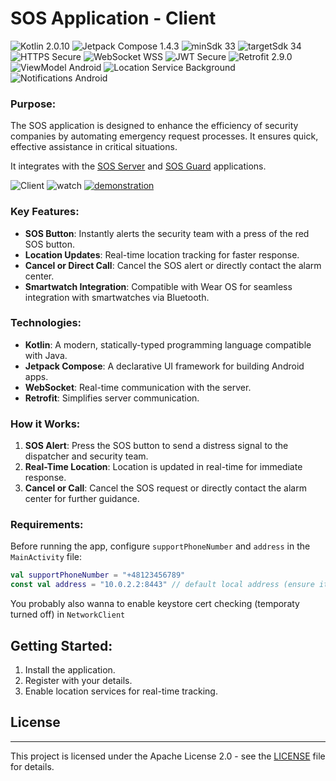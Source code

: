 # SOS Application - Client

<p>
<img src="https://img.shields.io/badge/Kotlin-purple" alt="Kotlin 2.0.10"> 
<img src="https://img.shields.io/badge/Jetpack_Compose-1.4.3-purple?color=5C2D91" alt="Jetpack Compose 1.4.3"> 
<img src="https://img.shields.io/badge/minSdk_33-%233DDC84" alt="minSdk 33"> 
<img src="https://img.shields.io/badge/targetSdk_34-%23008B02" alt="targetSdk 34"> 
<img src="https://img.shields.io/badge/HTTPS-Secure-green?color=008B02" alt="HTTPS Secure"> 
<img src="https://img.shields.io/badge/WebSocket-WSS-blue?color=1E90FF" alt="WebSocket WSS">
<img src="https://img.shields.io/badge/JWT-Secure-blue?color=008B8B" alt="JWT Secure">
<img src="https://img.shields.io/badge/Retrofit-2.9.0-orange?color=FF4500" alt="Retrofit 2.9.0"> 
<img src="https://img.shields.io/badge/ViewModel-Android-green?color=3DDC84" alt="ViewModel Android"> 
<img src="https://img.shields.io/badge/Location_Service-Background-%23008B02" alt="Location Service Background"> 
<img src="https://img.shields.io/badge/Notifications-Android-purple?color=5C2D91" alt="Notifications Android"> 
</p>

### **Purpose:**
The SOS application is designed to enhance the efficiency of security companies by automating emergency request processes. It ensures quick, effective assistance in critical situations.

It integrates with the <a href="https://github.com/VoidSamuraj/SOS_Server" target="_blank">SOS Server</a> and <a href="https://github.com/VoidSamuraj/SOS_Guard_App" target="_blank">SOS Guard</a> applications.

![Client](https://github.com/user-attachments/assets/bf74424c-8580-411a-ad5f-e62a9904d54a)
![watch](https://github.com/user-attachments/assets/56626353-005d-4759-8d10-57b3f69cc37e)
<a href="https://drive.google.com/file/d/1KK_gapHuLEk1Xl45qQ2u7odBc6tHN9-Z/view?usp=drive_link" target="_blank">
  <img src="https://github.com/user-attachments/assets/32cc6229-5306-42a7-bd9b-eae5ddda5b1f" alt="demonstration" />
</a>




### **Key Features:**
- **SOS Button**: Instantly alerts the security team with a press of the red SOS button.
- **Location Updates**: Real-time location tracking for faster response.
- **Cancel or Direct Call**: Cancel the SOS alert or directly contact the alarm center.
- **Smartwatch Integration**: Compatible with Wear OS for seamless integration with smartwatches via Bluetooth.

### **Technologies:**
- **Kotlin**: A modern, statically-typed programming language compatible with Java.
- **Jetpack Compose**: A declarative UI framework for building Android apps.
- **WebSocket**: Real-time communication with the server.
- **Retrofit**: Simplifies server communication.

### **How it Works:**
1. **SOS Alert**: Press the SOS button to send a distress signal to the dispatcher and security team.
2. **Real-Time Location**: Location is updated in real-time for immediate response.
3. **Cancel or Call**: Cancel the SOS request or directly contact the alarm center for further guidance.

### **Requirements:**
Before running the app, configure `supportPhoneNumber` and `address` in the `MainActivity` file:
```kotlin
val supportPhoneNumber = "+48123456789"
const val address = "10.0.2.2:8443" // default local address (ensure it uses the same port as the server)
```
You probably also wanna to enable keystore cert checking (temporaty turned off) in `NetworkClient`

## Getting Started:
  1. Install the application.
  2. Register with your details.
  3. Enable location services for real-time tracking.

## License

---

This project is licensed under the Apache License 2.0 - see the [LICENSE](LICENSE) file for details.

